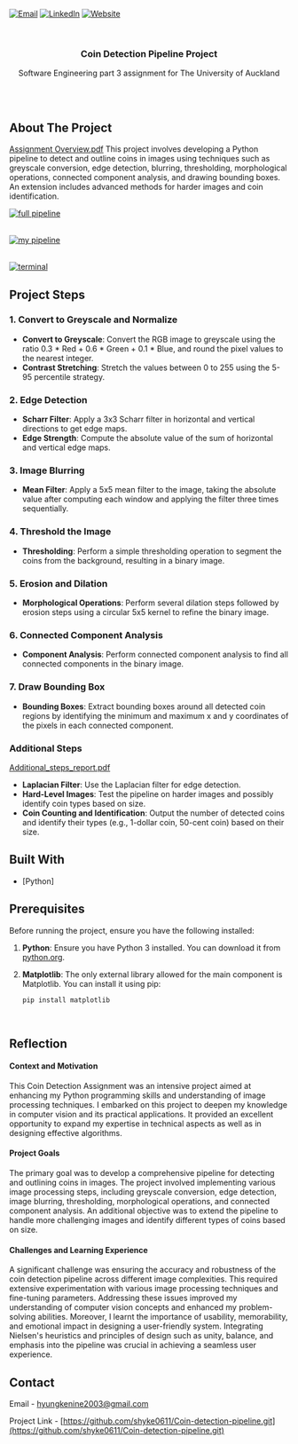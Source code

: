 <!-- Improved compatibility of back to top link: See: https://github.com/othneildrew/Best-README-Template/pull/73 -->
<a name="readme-top"></a>

<!-- PROJECT SHIELDS -->

[![Email](https://img.shields.io/badge/Email-D14836?style=for-the-badge&logo=gmail&logoColor=white)](mailto:hyungkenine2003@gmail.com)
[![LinkedIn][linkedin-shield]][linkedin-url]
[![Website](https://img.shields.io/badge/Website-Visit-blue?style=for-the-badge)](https://andrewshinportfolio.netlify.app)


<!-- PROJECT LOGO -->
<br />
<div align="center">

  <h3 align="center">Coin Detection Pipeline Project</h3>

  <p align="center">
    Software Engineering part 3 assignment for The University of Auckland
  </p>
</div>

<br><br>

<!-- ABOUT THE PROJECT -->
## About The Project
[Assignment Overview.pdf](https://github.com/user-attachments/files/16166802/CS373_coin_detection_assignment.pdf)
This project involves developing a Python pipeline to detect and outline coins in images using techniques such as greyscale conversion, edge detection, blurring, thresholding, morphological operations, connected component analysis, and drawing bounding boxes. An extension includes advanced methods for harder images and coin identification.


[![full pipeline][full pipeline]](project_images/fullpipeline.png)
<br><br>

[![my pipeline][my pipeline]](project_images/mypipeline.png)
<br><br>

[![terminal][terminal]](project_images/terminal.png)

## Project Steps

### 1. Convert to Greyscale and Normalize
- **Convert to Greyscale**: Convert the RGB image to greyscale using the ratio 0.3 * Red + 0.6 * Green + 0.1 * Blue, and round the pixel values to the nearest integer.
- **Contrast Stretching**: Stretch the values between 0 to 255 using the 5-95 percentile strategy.

### 2. Edge Detection
- **Scharr Filter**: Apply a 3x3 Scharr filter in horizontal and vertical directions to get edge maps.
- **Edge Strength**: Compute the absolute value of the sum of horizontal and vertical edge maps.

### 3. Image Blurring
- **Mean Filter**: Apply a 5x5 mean filter to the image, taking the absolute value after computing each window and applying the filter three times sequentially.

### 4. Threshold the Image
- **Thresholding**: Perform a simple thresholding operation to segment the coins from the background, resulting in a binary image.

### 5. Erosion and Dilation
- **Morphological Operations**: Perform several dilation steps followed by erosion steps using a circular 5x5 kernel to refine the binary image.

### 6. Connected Component Analysis
- **Component Analysis**: Perform connected component analysis to find all connected components in the binary image.

### 7. Draw Bounding Box
- **Bounding Boxes**: Extract bounding boxes around all detected coin regions by identifying the minimum and maximum x and y coordinates of the pixels in each connected component.

### Additional Steps
[Additional_steps_report.pdf](https://github.com/user-attachments/files/16061014/373.assignment.extension.report.hshi270.pdf)

- **Laplacian Filter**: Use the Laplacian filter for edge detection.
- **Hard-Level Images**: Test the pipeline on harder images and possibly identify coin types based on size.
- **Coin Counting and Identification**: Output the number of detected coins and identify their types (e.g., 1-dollar coin, 50-cent coin) based on their size.


## Built With

* [Python]


## Prerequisites

Before running the project, ensure you have the following installed:

1. **Python**: Ensure you have Python 3 installed. You can download it from [python.org](https://www.python.org/).
2. **Matplotlib**: The only external library allowed for the main component is Matplotlib. You can install it using pip:

   ```sh
   pip install matplotlib

     
<!-- REFLECTION -->
## Reflection

#### Context and Motivation
This Coin Detection Assignment was an intensive project aimed at enhancing my Python programming skills and understanding of image processing techniques. I embarked on this project to deepen my knowledge in computer vision and its practical applications. It provided an excellent opportunity to expand my expertise in technical aspects as well as in designing effective algorithms.

#### Project Goals
The primary goal was to develop a comprehensive pipeline for detecting and outlining coins in images. The project involved implementing various image processing steps, including greyscale conversion, edge detection, image blurring, thresholding, morphological operations, and connected component analysis. An additional objective was to extend the pipeline to handle more challenging images and identify different types of coins based on size.

#### Challenges and Learning Experience
A significant challenge was ensuring the accuracy and robustness of the coin detection pipeline across different image complexities. This required extensive experimentation with various image processing techniques and fine-tuning parameters. Addressing these issues improved my understanding of computer vision concepts and enhanced my problem-solving abilities. Moreover, I learnt the importance of usability, memorability, and emotional impact in designing a user-friendly system. Integrating Nielsen's heuristics and principles of design such as unity, balance, and emphasis into the pipeline was crucial in achieving a seamless user experience.


<!-- CONTACT -->
## Contact

Email - hyungkenine2003@gmail.com

Project Link - [https://github.com/shyke0611/Coin-detection-pipeline.git](https://github.com/shyke0611/Coin-detection-pipeline.git)


<!-- MARKDOWN LINKS & IMAGES -->
[contributors-shield]: https://img.shields.io/github/contributors/github_username/repo_name.svg?style=for-the-badge
[contributors-url]: https://github.com/github_username/repo_name/graphs/contributors
[forks-shield]: https://img.shields.io/github/forks/github_username/repo_name.svg?style=for-the-badge
[forks-url]: https://github.com/github_username/repo_name/network/members
[stars-shield]: https://img.shields.io/github/stars/github_username/repo_name.svg?style=for-the-badge
[stars-url]: https://github.com/github_username/repo_name/stargazers
[issues-shield]: https://img.shields.io/github/issues/github_username/repo_name.svg?style=for-the-badge
[issues-url]: https://github.com/github_username/repo_name/issues
[license-shield]: https://img.shields.io/github/license/github_username/repo_name.svg?style=for-the-badge
[license-url]: https://github.com/github_username/repo_name/blob/master/LICENSE.txt
[linkedin-shield]: https://img.shields.io/badge/-LinkedIn-black.svg?style=for-the-badge&logo=linkedin&colorB=555
[linkedin-url]: https://www.linkedin.com/in/andrew-hk-shin
[my pipeline]: project_images/mypipeline.png
[terminal]: project_images/terminal.png
[full pipeline]: project_images/fullpipeline.png
